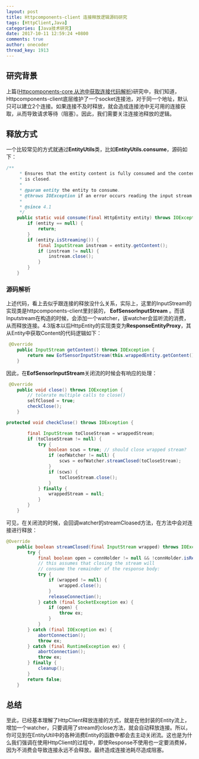 ```yaml
---
layout: post
title: Httpcomponents-client 连接释放逻辑源码研究
tags: [HttpClient,Java]
categories: [Java技术研究]
date: 2017-10-11 12:59:24 +0800
comments: true
author: onecoder
thread_key: 1913
---
```

## 研究背景

上篇([Httpcomponents-core 从池中获取连接代码解析](http://www.coderli.com/httpclient-core-get-pool-entry-blocking-analysis/))研究中，我们知道，Httpcomponents-client底层维护了一个socket连接池，对于同一个地址，默认只可以建立2个连接。如果连接不及时释放，就会造成连接池中无可用的连接获取，从而导致请求等待（阻塞）。因此，我们需要关注连接池释放的逻辑。

<!--break-->

## 释放方式

一个比较常见的方式就通过**EntityUtils**类，比如**EntityUtils.consume**，源码如下：

```java
/**
     * Ensures that the entity content is fully consumed and the content stream, if exists,
     * is closed.
     *
     * @param entity the entity to consume.
     * @throws IOException if an error occurs reading the input stream
     *
     * @since 4.1
     */
    public static void consume(final HttpEntity entity) throws IOException {
        if (entity == null) {
            return;
        }
        if (entity.isStreaming()) {
            final InputStream instream = entity.getContent();
            if (instream != null) {
                instream.close();
            }
        }
    }
```

### 源码解析
上述代码，看上去似乎跟连接的释放没什么关系，实际上，这里的InputStream的实现类是httpcomponents-client里封装的，
**EofSensorInputStream** 。而该Inputstream在构造的时候，会添加一个watcher，该watcher会监听流的消费，从而释放连接。4.3版本以后HttpEntity的实现类变为**ResponseEntityProxy**，其从Entity中获取Content的代码逻辑如下：

``` java
 @Override
    public InputStream getContent() throws IOException {
        return new EofSensorInputStream(this.wrappedEntity.getContent(), this);
    }
```

因此，在**EofSensorInputStream**关闭流的时候会有响应的处理：

``` java
 @Override
    public void close() throws IOException {
        // tolerate multiple calls to close()
        selfClosed = true;
        checkClose();
    }

protected void checkClose() throws IOException {

        final InputStream toCloseStream = wrappedStream;
        if (toCloseStream != null) {
            try {
                boolean scws = true; // should close wrapped stream?
                if (eofWatcher != null) {
                    scws = eofWatcher.streamClosed(toCloseStream);
                }
                if (scws) {
                    toCloseStream.close();
                }
            } finally {
                wrappedStream = null;
            }
        }
    }
```

可见，在关闭流的时候，会回调watcher的streamCloased方法，在方法中会对连接进行释放：

``` java
@Override
    public boolean streamClosed(final InputStream wrapped) throws IOException {
        try {
            final boolean open = connHolder != null && !connHolder.isReleased();
            // this assumes that closing the stream will
            // consume the remainder of the response body:
            try {
                if (wrapped != null) {
                    wrapped.close();
                }
                releaseConnection();
            } catch (final SocketException ex) {
                if (open) {
                    throw ex;
                }
            }
        } catch (final IOException ex) {
            abortConnection();
            throw ex;
        } catch (final RuntimeException ex) {
            abortConnection();
            throw ex;
        } finally {
            cleanup();
        }
        return false;
    }
```
## 总结

至此，已经基本理解了HttpClient释放连接的方式，就是在他封装的Entity流上，增加一个watcher，只要调用了stream的close方法，就会自动释放连接。所以，你可见到在EntityUtil中的各种消费Entity的函数中都会去主动关闭流。这也是为什么我们强调在使用HttpClient的过程中，即使Response不使用也一定要消费掉，因为不消费会导致连接永远不会释放。最终造成连接池耗尽造成阻塞。


